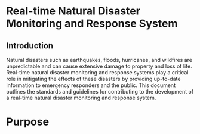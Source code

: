 
# Real-time Natural Disaster Monitoring and Response System

## Introduction

Natural disasters such as earthquakes, floods, hurricanes, and wildfires are unpredictable and can cause extensive damage to property and loss of life. Real-time natural disaster monitoring and response systems play a critical role in mitigating the effects of these disasters by providing up-to-date information to emergency responders and the public. This document outlines the standards and guidelines for contributing to the development of a real-time natural disaster monitoring and response system.

# Purpose

